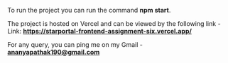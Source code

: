 To run the project you can run the command **npm start**.

The project is hosted on Vercel and can be viewed by the following link -
Link: **https://starportal-frontend-assignment-six.vercel.app/**

For any query, you can ping me on my Gmail - **ananyapathak190@gmail.com**
